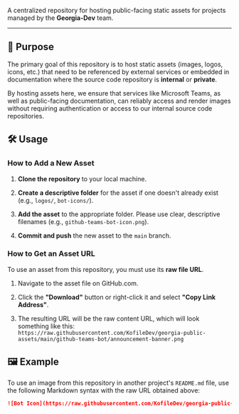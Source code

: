 A centralized repository for hosting public-facing static assets for projects managed by the **Georgia-Dev** team.

---

## 🎯 Purpose

The primary goal of this repository is to host static assets (images, logos, icons, etc.) that need to be referenced by external services or embedded in documentation where the source code repository is **internal** or **private**.

By hosting assets here, we ensure that services like Microsoft Teams, as well as public-facing documentation, can reliably access and render images without requiring authentication or access to our internal source code repositories.

## 🛠️ Usage

### How to Add a New Asset

1. **Clone the repository** to your local machine.

2. **Create a descriptive folder** for the asset if one doesn't already exist (e.g., `logos/`, `bot-icons/`).

3. **Add the asset** to the appropriate folder. Please use clear, descriptive filenames (e.g., `github-teams-bot-icon.png`).

4. **Commit and push** the new asset to the `main` branch.

### How to Get an Asset URL

To use an asset from this repository, you must use its **raw file URL**.

1. Navigate to the asset file on GitHub.com.

2. Click the **"Download"** button or right-click it and select **"Copy Link Address"**.

3. The resulting URL will be the raw content URL, which will look something like this:
   `https://raw.githubusercontent.com/KofileDev/georgia-public-assets/main/github-teams-bot/announcement-banner.png`

## 🖼️ Example

To use an image from this repository in another project's `README.md` file, use the following Markdown syntax with the raw URL obtained above:

```markdown
![Bot Icon](https://raw.githubusercontent.com/KofileDev/georgia-public-assets/main/github-teams-bot/announcement-banner.png)